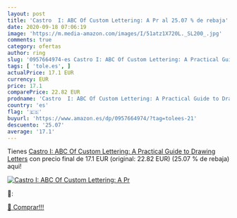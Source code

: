 ```yaml
---
layout: post
title: 'Castro  I: ABC Of Custom Lettering: A Pr al 25.07 % de rebaja'
date: 2020-09-18 07:06:19
image: 'https://m.media-amazon.com/images/I/51atz1X720L._SL200_.jpg'
comments: true
category: ofertas
author: ring
slug: '0957664974-es Castro I: ABC Of Custom Lettering: A Practical Guide to...'
tags: [ 'tole.es', ]
actualPrice: 17.1 EUR
currency: EUR
price: 17.1
comparePrice: 22.82 EUR
prodname: 'Castro  I: ABC Of Custom Lettering: A Practical Guide to Drawing Letters'
country: 'es'
flag: '🇪🇸'
buyurl: 'https://www.amazon.es/dp/0957664974/?tag=tolees-21'
descuento: '25.07'
average: '17.1'
---
```


Tienes [Castro  I: ABC Of Custom Lettering: A Practical Guide to Drawing Letters](https://www.amazon.es/dp/0957664974/?tag=tolees-21) con precio final de  17.1 EUR (original: 22.82 EUR) (25.07 %  de rebaja) aqui!

[![Castro  I: ABC Of Custom Lettering: A Pr](https://m.media-amazon.com/images/I/51atz1X720L._SL200_.jpg)](https://www.amazon.es/dp/0957664974/?tag=tolees-21)

🔎:


[🛒 Comprar!!!](https://www.amazon.es/dp/0957664974/?tag=tolees-21)
